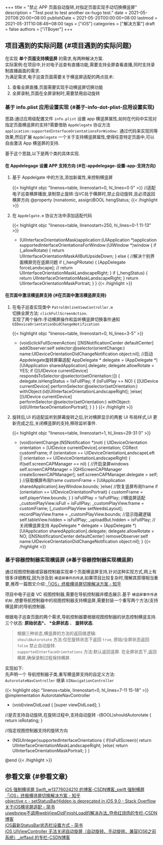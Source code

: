 +++
title = "禁止 APP 页面自动旋转,对指定页面实现手动切换横竖屏"
description = "Test post to test another ox-hugo test."
date = 2021-05-20T08:20:00+08:00
publishDate = 2021-05-20T00:00:00+08:00
lastmod = 2021-05-31T10:08:49+08:00
tags = ["iOS"]
categories = ["解决方案"]
draft = false
authors = ["iTBoyer"]
+++

## 项目遇到的实际问题 {#项目遇到的实际问题}

在实现 **单个页面支持横竖屏** 的需求,有两种解决方案.  
实际案例:在项目中,针对电子巡查有直播功能,需要支持全屏查看直播,同时支持录制直播画面的需求.  
为满足需求,电子巡查页面需要关于横竖屏适配的两点技术:  

1.  查看全屏直播,页面需要实现手动横竖屏切换功能
2.  全屏录制,页面在全屏录制时,需要禁用自动旋转


### 基于 info.plist 应用设置实现 {#基于-info-dot-plist-应用设置实现}

思路:通过应用级配置文件 `info.plist` 设置 app 横竖屏属性,如何在代码中实现对指定页面横竖屏的支持?需要借助 `Appdelegate` 协议方法 `application:supportedInterfaceOrientationsForWindow:` 通过代码来实现同等效果,然后扩展 `Appdelegate` 一个关于支持横竖屏属性,使得任意特定页面中,可以自由激活 App 横竖屏的支持.  

基于这个思路,以下是两个类的具体实现.  


#### 在 Appdelegage 设置 APP 支持方向 {#在-appdelegage-设置-app-支持方向}

1.  基于 Appdelgate 中的方法,添加新属性,来控制横竖屏  
    
    {{< highlight objc "linenos=table, linenostart=0, hl_lines=0 0" >}}
           //适配电子巡查横屏播放,录制禁止旋转:当VC处于横屏时,禁止自动旋转,且必须返回横屏方向
           @property (nonatomic, assign)BOOL hengStatus;
    {{< /highlight >}}
2.  在 `Appdelgate.m` 协议方法中添加适配代码  
    
    {{< highlight objc "linenos=table, linenostart=250, hl_lines=0-1 11-13" >}}
       - (UIInterfaceOrientationMask)application:(UIApplication *)application supportedInterfaceOrientationsForWindow:(UIWindow *)window {
           if (_allowRotate) {
               return UIInterfaceOrientationMaskAllButUpsideDown;
           } else {
               //解决个别界面横屏完在竖屏问题
               if (_hengPRotate)
               {
                   [AppDelegate forceLandscape];
       //            return UIInterfaceOrientationMaskLandscapeRight;
               }
               if (_hengStatus) {
                   return UIInterfaceOrientationMaskLandscapeRight;
               }
               return UIInterfaceOrientationMaskPortrait;
           }
       }
    {{< /highlight >}}


#### 在页面中激活横竖屏支持 {#在页面中激活横竖屏支持}

1.  在电子巡查实现类中 `PatrolOnlineViewController.m`  
    切换全屏方法: `clickFullScreenAction`.  
    实现了两个操作:手动横屏操作和监听横竖屏切换事件通知 `UIDeviceOrientationDidChangeNotification`  
    
    {{< highlight objc "linenos=table, linenostart=0, hl_lines=3-5" >}}
       - (void)clickFullScreenAction{
           [[NSNotificationCenter defaultCenter] addObserver:self selector:@selector(orientChange:) name:UIDeviceOrientationDidChangeNotification object:nil];
           //启动Appdelegate旋转屏幕适配
           AppDelegate * delegate = (AppDelegate *)[UIApplication sharedApplication].delegate;
           delegate.allowRotate = YES;
           if ([[UIDevice currentDevice] respondsToSelector:@selector(setOrientation:)])
           {
               delegate.isHengStatus = !isFullPlay;
               if (isFullPlay == NO) {
                   [[UIDevice currentDevice] performSelector:@selector(setOrientation:) withObject:(id)UIInterfaceOrientationLandscapeRight];
               }else{
                   [[UIDevice currentDevice] performSelector:@selector(setOrientation:) withObject:(id)UIInterfaceOrientationPortrait];
               }
           }
       }
    {{< /highlight >}}
2.  旋转后,UI 的适配监听到屏幕旋转之后,针对横屏显示的两套 UI 布局样式,UI 更新完成之后,关闭横竖屏的支持,移除监听事件.  
    
    {{< highlight objc "linenos=table, linenostart=1, hl_lines=29-31 0" >}}
       - (void)orientChange:(NSNotification *)noti {
           UIDeviceOrientation orientation = [UIDevice currentDevice].orientation;
           CGRect customFrame;
           if (orientation == UIDeviceOrientationLandscapeLeft || orientation == UIDeviceOrientationLandscapeRight) {
               if(self.screenCAPManager == nil)
               {
                   //开启录屏windows
                   self.screenCAPManager = [QHScreenCAPManager createScreenCAPManager];
                   self.screenCAPManager.delegate = self;
               }
               //获取横屏布局frame
               customFrame = [UIApplication sharedApplication].keyWindow.bounds;
           }else{
               //恢复竖屏布局frame
               if (orientation == UIDeviceOrientationPortrait) {
                  customFrame = self.playerView.bounds;
               }
           }
           isFullPlay = !isFullPlay;
           //横竖屏适配
           _customPlayView.isFull = isFullPlay;
           _customPlayView.frame = customFrame;
           [_customPlayView setNeedsLayout];
           recordPlayView.frame = _customPlayView.bounds;
           //显示隐藏逻辑
           self.tableView.hidden = isFullPlay;
           _uploadBut.hidden = isFullPlay;
           //关闭横竖屏支持
           AppDelegate * delegate = (AppDelegate *)[UIApplication sharedApplication].delegate;
           delegate.allowRotate = NO;
           [[NSNotificationCenter defaultCenter] removeObserver:self name:UIDeviceOrientationDidChangeNotification object:nil];
       }
    {{< /highlight >}}


### 基于容器控制器实现横竖屏 {#基于容器控制器实现横竖屏}

通过视图控制器或容器控制器实现单个页面横竖屏支持,针对这种实现方式,网上有很多详细教程,因为涉及到 `横竖屏事件的传递`,如果项目比较复杂时,理解其原理相当重要,推荐一篇图文介绍:[「iOS」终极横竖屏切换解决方案 - 知乎](https://zhuanlan.zhihu.com/p/28081039)  

项目中电子巡查 VC 视图控制器,需要在导航控制器并模态展示.基于 `横竖屏事件传递机制` ,想要导航控制器中的视图控制器支持横竖屏,需要封装一个重写两个方法(支持横竖屏)的导航控制器.  

根据电子巡查页面的两个需求,导航控制器要根据视图控制器的状态控制横竖支持.  
三个状态: **原始状态\*、 \*全屏状态** 、 **旋转状态**.  
>根据三种状态,横竖屏的方法的返回值逻辑:  
`shouldAutorotate` 方法:仅在旋转状态下返回 `true`, 原始/全屏状态返回 `false` 禁止自动旋转.  
`supportedInterfaceOrientations` 方法:默认返回竖屏. 在全屏状态下,返回横屏,确保录制过程保持横屏.  

实现如下:  
先声明一个 导航控制器子类,重写横竖屏支持的自定义方法: `AutorotateNavController` 继承 `UINavigationController`  

{{< highlight objc "linenos=table, linenostart=0, hl_lines=7-11 15-18" >}}
@implementation AutorotateNavController

- (void)viewDidLoad {
    [super viewDidLoad];
}

//是否支持自动旋转,在旋转过程中,支持自动旋转
-(BOOL)shouldAutorotate
{
    return isRotating;
}

//指定视图控制器支持的旋转方向
- (NSUInteger)supportedInterfaceOrientations {
    if(isFullScreen){
        return UIInterfaceOrientationMaskLandscapeRight;
    }else{
        return UIInterfaceOrientationMaskPortrait;
    }
}

@end
{{< /highlight >}}


## 参看文章 {#参看文章}

[iOS 强制横竖屏 Swift\_w13776024210 的博客-CSDN博客\_swift 强制横屏](https://blog.csdn.net/w13776024210/article/details/106399660)  
[「iOS」终极横竖屏切换解决方案 - 知乎](https://zhuanlan.zhihu.com/p/28081039)  
[objective c - setStatusBarHidden is deprecated in iOS 9.0 - Stack Overflow](https://stackoverflow.com/questions/31114340/setstatusbarhidden-is-deprecated-in-ios-9-0)  
[关于iOS横竖屏适配 - 简书](https://www.jianshu.com/p/1993144ea35e)  
[uiwebview不调用webViewDidFinishLoad的解决办法\_夺命红烧肉的专栏-CSDN博客](https://blog.csdn.net/liyunliyun08/article/details/51313235)  
[iOS最新StatusBar状态栏设置方式 - 简书](https://www.jianshu.com/p/552032b24472)  
[iOS UIViewController 无法关闭自动旋屏（自动旋转、手动旋转、兼容IOS6之前系统）\_jeffasd 的专栏-CSDN博客](https://blog.csdn.net/jeffasd/article/details/50173753)
